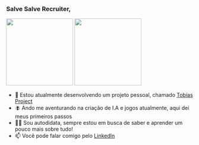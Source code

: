 ### Salve Salve Recruiter,

<div>
  <a href="https://github.com/IsaacMagno"></a>
  <img height="180em" src="https://github-readme-stats.vercel.app/api/top-langs/?username=IsaacMagno&layout=compact&langs_count=10&theme=github_dark"/>
  <img height="180em" src="https://github-readme-stats.vercel.app/api?username=IsaacMagno&show_icons=true&theme=github_dark&include_all_commits=true&count_private=true" />
</div>
  
- 🔭 Estou atualmente desenvolvendo um projeto pessoal, chamado <a href="https://github.com/IsaacMagno/TobiasProject">Tobias Project</a>
- 🪰 Ando me aventurando na criação de I.A e jogos atualmente, <a>aqui</a> dei meus primeiros passos
- 👨‍💻 Sou autodidata, sempre estou em busca de saber e aprender um pouco mais sobre tudo!
- 📫 Você pode falar comigo pelo <a href="https://www.linkedin.com/in/isaacmagno/">LinkedIn</a>
